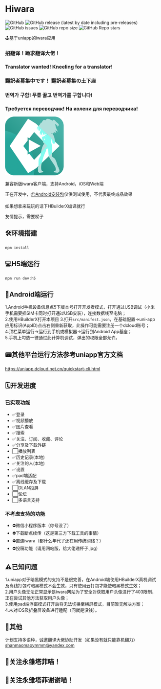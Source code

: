 # Hiwara

![GitHub](https://img.shields.io/github/license/shanmaomaoymmm/hiwara)
![GitHub release (latest by date including pre-releases)](https://img.shields.io/github/v/release/shanmaomaoymmm/hiwara?include_prereleases)
![GitHub issues](https://img.shields.io/github/issues/shanmaomaoymmm/hiwara)
![GitHub repo size](https://img.shields.io/github/repo-size/shanmaomaoymmm/hiwara)
![GitHub Repo stars](https://img.shields.io/github/stars/shanmaomaoymmm/hiwara?style=social)

🕹️基于uniapp的iwara应用

### 招翻译！跪求翻译大佬！
### Translator wanted! Kneeling for a translator!
### 翻訳者募集中です！ 翻訳者募集の土下座
### 번역가 구함! 무릎 꿇고 번역가를 구합니다!
### Требуется переводчик! На колени для переводчика!

<img src="./edit/img/logo.png" style="width:192px;height:192px" />

兼容新版iwara客户端，支持Android，iOS和Web端

正在开发中，[📦Android安装包](https://github.com/shanmaomaoymmm/hiwara/releases)仅供测试使用，不代表最终成品效果

如果想拿来玩玩的话下HBuilderX编译就行

友情提示，需要梯子

## 🛠️环境搭建

```
npm install
```

## 💻H5端运行

```
npm run dev:h5
```

## 📱Android端运行

1.Android手机设备信息点5下版本号打开开发者模式，打开通过USB调试（小米手机需要插SIM卡同时打开通过USB安装），连接数据线至电脑；  
2.使用HBuilderX打开本项目
3.打开`src/manifest.json`，在基础配置->uni-app应用标识(AppID)点击右侧重新获取，此操作可能需要注册一个dcloud账号；  
4.顶栏菜单运行->运行到手机或模拟器->运行到Android App基座；  
5.手机上勾选一律通过此计算机调试，弹出的权限全部允许。

## 📟其他平台运行方法参考uniapp官方文档

<https://uniapp.dcloud.net.cn/quickstart-cli.html>

## 🗓️开发进度

### 已实现功能

* ✅登录
* ✅视频播放
* ✅图片查看
* ✅搜索
* ✅关注、订阅、收藏、评论
* ✅分享及下载外链
* ⬜播放列表
* ✅历史记录(本地)
* ✅关注的人(本地)
* ✅设置
* ✅pad端适配
* ✅离线缓存及下载
* ⬜DLAN投屏
* ⬜论坛
* ⬜多语言支持

### 不考虑支持的功能

* ⛔微信小程序版本（你号没了）
* ⛔下载断点续传（这是第三方下载工具的事情）
* ⛔直连iwara（都什么年代了还在用传统网络？）
* ⛔投稿功能（请用网站版，给大佬递杯子.jpg）

## ⚠️已知问题

1.uniapp对于暗黑模式的支持不是很完善，在Android端使用HBuilderX真机调试及离线打包时暗黑模式不会生效，只有使用云打包才能使暗黑模式生效；  
2.用户头像无法正常显示是iwara网站为了安全对获取用户头像进行了403限制，正在尝试其他方法获取用户头像；  
3.使用pad端浮窗模式打开后将无法切换至横屏模式，目前暂无解决方案；  
4.未对iOS及折叠屏设备进行适配（问就是没钱）。

## 📒其他

<!-- i站hosts直通

```
2606:4700:20::ac43:479a iwara.tv
2606:4700:20::ac43:479a i.iwara.tv
2606:4700:20::681a:d60 www.iwara.tv
66.206.15.50 ecchi.iwara.tv
2606:4700:20::ac43:479a api.iwara.tv
72.52.83.100 hime.iwara.tv
163.172.40.145 aku.iwara.tv
163.172.42.175 sukone.iwara.tv
163.172.81.17 xin.iwara.tv
163.172.40.123 uta.iwara.tv
72.52.83.99 mikoto.iwara.tv
163.172.44.153 miki.iwara.tv
66.165.240.194 files.iwara.tv
51.15.162.198 a.iwara.tv
85.187.128.60 service.iwara.tv
163.172.80.31 uni.iwara.tv
163.172.39.227 cul.iwara.tv
163.172.62.89 momo.iwara.tv
163.172.40.123 uta.iwara.tv
163.172.61.193 ruko.iwara.tv
163.172.56.87 yukari.iwara.tv
163.172.57.3 piko.iwara.tv
163.172.61.159 merli.iwara.tv
163.172.42.175 sukone.iwara.tv
163.172.40.81 tei.iwara.tv
2606:4700::6812:33f www.erolabs.com
2606:4700::6812:9ca www.ero-labs.com
``` -->

计划支持多语种，诚邀翻译大佬协助开发（如果没有就只能靠机翻力）  
shanmaomaoymmm@yandex.com

## 🥰关注永雏塔菲喵！
## 🤗关注永雏塔菲谢谢喵！
